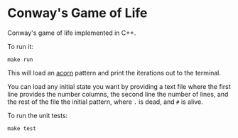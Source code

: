 # Conway's Game of Life

Conway's game of life implemented in C++.

To run it:

```
make run
```

This will load an [acorn](https://www.conwaylife.com/wiki/Acorn) pattern and print the iterations out to the terminal.

You can load any initial state you want by providing a text file where the first line provides the number columns, the second line the number of lines, and the rest of the file the initial pattern, where `.` is dead, and `#` is alive.

To run the unit tests:

```
make test
```

